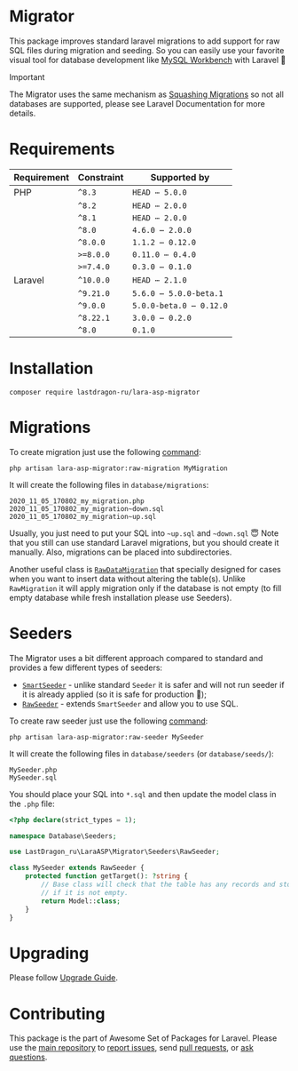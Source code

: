 # Migrator

This package improves standard laravel migrations to add support for raw SQL files during migration and seeding. So you can easily use your favorite visual tool for database development like [MySQL Workbench](https://www.mysql.com/products/workbench/) with Laravel 🥳

> [!IMPORTANT]
>
> The Migrator uses the same mechanism as [Squashing Migrations](https://laravel.com/docs/migrations#squashing-migrations) so not all databases are supported, please see Laravel Documentation for more details.

[include:exec]: <../../dev/artisan lara-asp-documentator:requirements>
[//]: # (start: 876a9177c0e8e3722ac84e8f3888245fc9070a64a87dedfe7c9d9ba2a13b374b)
[//]: # (warning: Generated automatically. Do not edit.)

# Requirements

| Requirement  | Constraint          | Supported by |
|--------------|---------------------|------------------|
|  PHP  | `^8.3` |   `HEAD ⋯ 5.0.0`   |
|  | `^8.2` |   `HEAD ⋯ 2.0.0`   |
|  | `^8.1` |   `HEAD ⋯ 2.0.0`   |
|  | `^8.0` |   `4.6.0 ⋯ 2.0.0`   |
|  | `^8.0.0` |   `1.1.2 ⋯ 0.12.0`   |
|  | `>=8.0.0` |   `0.11.0 ⋯ 0.4.0`   |
|  | `>=7.4.0` |   `0.3.0 ⋯ 0.1.0`   |
|  Laravel  | `^10.0.0` |   `HEAD ⋯ 2.1.0`   |
|  | `^9.21.0` |   `5.6.0 ⋯ 5.0.0-beta.1`   |
|  | `^9.0.0` |   `5.0.0-beta.0 ⋯ 0.12.0`   |
|  | `^8.22.1` |   `3.0.0 ⋯ 0.2.0`   |
|  | `^8.0` |  `0.1.0`   |

[//]: # (end: 876a9177c0e8e3722ac84e8f3888245fc9070a64a87dedfe7c9d9ba2a13b374b)

[include:template]: ../../docs/Shared/Installation.md ({"data": {"package": "migrator"}})
[//]: # (start: 71480f577837f2b64afb81d2af134daeb17eef704953d93e8f393d804443e2a4)
[//]: # (warning: Generated automatically. Do not edit.)

# Installation

```shell
composer require lastdragon-ru/lara-asp-migrator
```

[//]: # (end: 71480f577837f2b64afb81d2af134daeb17eef704953d93e8f393d804443e2a4)

# Migrations

To create migration just use the following [command](docs/Commands/raw-migration.md):

```shell
php artisan lara-asp-migrator:raw-migration MyMigration
```

It will create the following files in `database/migrations`:

```text
2020_11_05_170802_my_migration.php
2020_11_05_170802_my_migration~down.sql
2020_11_05_170802_my_migration~up.sql
```

Usually, you just need to put your SQL into `~up.sql` and `~down.sql` 😇 Note that you still can use standard Laravel migrations, but you should create it manually. Also, migrations can be placed into subdirectories.

Another useful class is [`RawDataMigration`](./src/Migrations/RawDataMigration.php) that specially designed for cases when you want to insert data without altering the table(s). Unlike `RawMigration` it will apply migration only if the database is not empty (to fill empty database while fresh installation please use Seeders).

# Seeders

The Migrator uses a bit different approach compared to standard and provides a few different types of seeders:

* [`SmartSeeder`](./src/Seeders/SmartSeeder.php) - unlike standard `Seeder` it is safer and will not run seeder if it is already applied (so it is safe for production 🤩);
* [`RawSeeder`](./src/Seeders/RawSeeder.php) - extends `SmartSeeder` and allow you to use SQL.

To create raw seeder just use the following [command](docs/Commands/raw-seeder.md):

```shell
php artisan lara-asp-migrator:raw-seeder MySeeder
```

It will create the following files in `database/seeders` (or `database/seeds/`):

```text
MySeeder.php
MySeeder.sql
```

You should place your SQL into `*.sql` and then update the model class in the `.php` file:

```php
<?php declare(strict_types = 1);

namespace Database\Seeders;

use LastDragon_ru\LaraASP\Migrator\Seeders\RawSeeder;

class MySeeder extends RawSeeder {
    protected function getTarget(): ?string {
        // Base class will check that the table has any records and stop seeding
        // if it is not empty.
        return Model::class;
    }
}
```

[include:file]: ../../docs/Shared/Upgrading.md
[//]: # (start: e9139abedb89f69284102c9112b548fd7add07cf196259916ea4f1c98977223b)
[//]: # (warning: Generated automatically. Do not edit.)

# Upgrading

Please follow [Upgrade Guide](UPGRADE.md).

[//]: # (end: e9139abedb89f69284102c9112b548fd7add07cf196259916ea4f1c98977223b)

[include:file]: ../../docs/Shared/Contributing.md
[//]: # (start: 057ec3a599c54447e95d6dd2e9f0f6a6621d9eb75446a5e5e471ba9b2f414b89)
[//]: # (warning: Generated automatically. Do not edit.)

# Contributing

This package is the part of Awesome Set of Packages for Laravel. Please use the [main repository](https://github.com/LastDragon-ru/lara-asp) to [report issues](https://github.com/LastDragon-ru/lara-asp/issues), send [pull requests](https://github.com/LastDragon-ru/lara-asp/pulls), or [ask questions](https://github.com/LastDragon-ru/lara-asp/discussions).

[//]: # (end: 057ec3a599c54447e95d6dd2e9f0f6a6621d9eb75446a5e5e471ba9b2f414b89)
